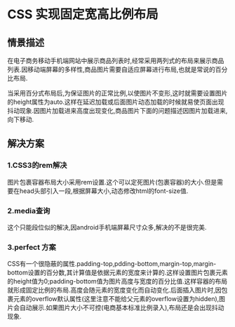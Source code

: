 # CSS 实现固定宽高比例布局

## 情景描述

  在电子商务移动手机端网站中展示商品列表时,经常采用两列式的布局来展示商品列表.因移动端屏幕的多样性,商品图片需要自适应屏幕进行布局,也就是常说的百分比布局.
  
  当采用百分式布局后,为保证图片的正常比例,以使图片不变形,这时就需要设置图片的height属性为auto.这样在延迟加载或后面图片动态加载的时候就易使页面出现抖动现象.因图片加载进来高度出现变化,商品图片下面的问题描述因图片加载进来,向下移动.
  
## 解决方案

### 1.CSS3的rem解决

图片包裹容器布局大小采用rem设置.这个可以定死图片(包裹容器)的大小.但是需要在head头部引入一段,根据屏幕大小,动态修改html的font-size值.
    
### 2.media查询

这个只能段位似的解决,因android手机端屏幕尺寸众多,解决的不是很完美.
    
### 3.perfect 方案

CSS有一个很隐蔽的属性.padding-top,pdding-bottom,margin-top,margin-bottom设置的百分数,其计算值是依据元素的宽度来计算的.这样设置图片包裹元素的height值为0;padding-bottom值为图片高度与宽度的百分比值.这样容器的布局就形成固定比例的布局.高度会随元素的宽度变化而自动变化.后面插入图片时,因包裹元素的overflow默认属性(这里注意不能给父元素的overflow设置为hidden),图片会自动展示.如果图片大小不可控(电商基本标准比例录入),布局还是会出现抖动现象.
    
    
